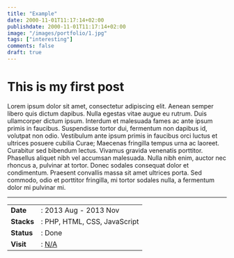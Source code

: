 ```yaml
---
title: "Example"
date: 2000-11-01T11:17:14+02:00
publishdate: 2000-11-01T11:17:14+02:00
image: "/images/portfolio/1.jpg"
tags: ["interesting"]
comments: false
draft: true
---
```

# This is my first post

Lorem ipsum dolor sit amet, consectetur adipiscing elit. Aenean semper libero quis dictum dapibus. Nulla egestas vitae augue eu rutrum. Duis ullamcorper dictum ipsum. Interdum et malesuada fames ac ante ipsum primis in faucibus. Suspendisse tortor dui, fermentum non dapibus id, volutpat non odio. Vestibulum ante ipsum primis in faucibus orci luctus et ultrices posuere cubilia Curae; Maecenas fringilla tempus urna ac laoreet. Curabitur sed bibendum lectus. Vivamus gravida venenatis porttitor. Phasellus aliquet nibh vel accumsan malesuada. Nulla nibh enim, auctor nec rhoncus a, pulvinar at tortor. Donec sodales consequat dolor et condimentum. Praesent convallis massa sit amet ultrices porta. Sed commodo, odio et porttitor fringilla, mi tortor sodales nulla, a fermentum dolor mi pulvinar mi. 

---

|||
|---|---|
|**Date**| : 2013 Aug - 2013 Nov
|**Stacks**| : PHP, HTML, CSS, JavaScript
|**Status**| : Done
|**Visit**| : [N/A](#)

